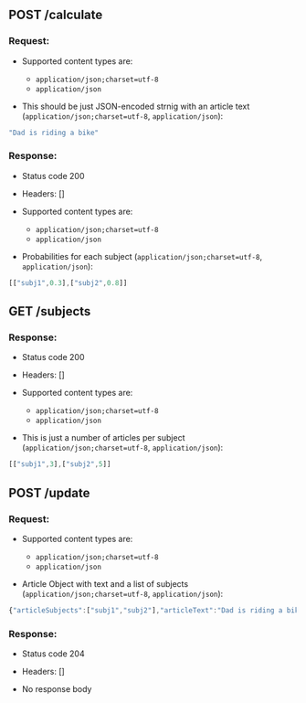 ## POST /calculate

### Request:

- Supported content types are:

    - `application/json;charset=utf-8`
    - `application/json`

- This should be just JSON-encoded strnig with an article text (`application/json;charset=utf-8`, `application/json`):

```javascript
"Dad is riding a bike"
```

### Response:

- Status code 200
- Headers: []

- Supported content types are:

    - `application/json;charset=utf-8`
    - `application/json`

- Probabilities for each subject (`application/json;charset=utf-8`, `application/json`):

```javascript
[["subj1",0.3],["subj2",0.8]]
```

## GET /subjects

### Response:

- Status code 200
- Headers: []

- Supported content types are:

    - `application/json;charset=utf-8`
    - `application/json`

- This is just a number of articles per subject (`application/json;charset=utf-8`, `application/json`):

```javascript
[["subj1",3],["subj2",5]]
```

## POST /update

### Request:

- Supported content types are:

    - `application/json;charset=utf-8`
    - `application/json`

- Article Object with text and a list of subjects (`application/json;charset=utf-8`, `application/json`):

```javascript
{"articleSubjects":["subj1","subj2"],"articleText":"Dad is riding a bike"}
```

### Response:

- Status code 204
- Headers: []

- No response body

